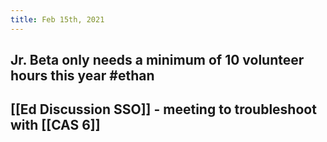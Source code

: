 ```yaml
---
title: Feb 15th, 2021
---
```


## Jr. Beta only needs a minimum of 10 volunteer hours this year #ethan
## [[Ed Discussion SSO]] - meeting to troubleshoot with [[CAS 6]]
